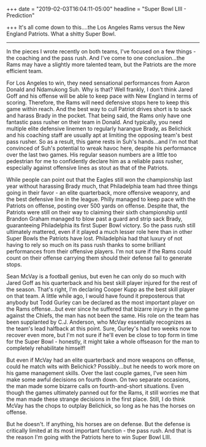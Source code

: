 +++
date = "2019-02-03T16:04:11-05:00"
headline = "Super Bowl LIII - Prediction"

+++
It's all come down to this....the Los Angeles Rams versus the New England Patriots. What a shitty Super Bowl.

***

In the pieces I wrote recently on both teams, I've focused on a few things - the coaching and the pass rush. And I've come to one conclusion...the Rams may have a slightly more talented team, but the Patriots are the more efficient team.

For Los Angeles to win, they need sensational performances from Aaron Donald and Ndamukong Suh. Why is that? Well frankly, I don't think Jared Goff and his offense will be able to keep pace with New England in terms of scoring. Therefore, the Rams will need defensive stops here to keep this game within reach. And the best way to cull Patriot drives short is to sack and harass Brady in the pocket. That being said, the Rams only have one fantastic pass rusher on their team in Donald. And typically, you need multiple elite defensive linemen to regularly harangue Brady, as Belichick and his coaching staff are usually apt at limiting the opposing team's best pass rusher. So as a result, this game rests in Suh's hands...and I'm not that convinced of Suh's potential to wreak havoc here, despite his performance over the last two games. His regular season numbers are a little too pedestrian for me to confidently declare him as a reliable pass rusher, especially against offensive lines as stout as that of the Patriots.

While people can point out that the Eagles still won the championship last year without harassing Brady much, that Philadelphia team had three things going in their favor - an elite quarterback, more offensive weaponry, and the best defensive line in the league. Philly managed to keep pace with the Patriots on offense, posting over 500 yards on offense. Despite that, the Patriots were still on their way to claiming their sixth championship until Brandon Graham managed to blow past a guard and strip sack Brady, guaranteeing Philadelphia its first Super Bowl victory. So the pass rush still ultimately mattered, even if it played a much lesser role here than in other Super Bowls the Patriots have lost. Philadelphia had that luxury of not having to rely so much on its pass rush thanks to some brilliant performances from their offensive players. I'm not sure if the Rams could count on their offense carrying them should their defense fail to generate stops. 

Sean McVay is a football genius, but even he can only do so much with Jared Goff as his quarterback and his best skill player injured for the rest of the season. That's right, I'm declaring Cooper Kupp as the best skill player on that team. A little while ago, I would have found it preposterous that anybody but Todd Gurley can be declared as the most important player on the Rams offense...but ever since he suffered that bizarre injury in the game against the Chiefs, the man has not been the same. His role on the team has been supplanted by C.J. Anderson, who McVay essentially recognizes as the team's lead halfback at this point. Sure, Gurley's had two weeks now to recover even more, but I'm not sure if he'll even be close to top form in time for the Super Bowl - honestly, it might take a whole offseason for the man to completely rehabilitate himself!

But even if McVay had an elite quarterback and more weapons on offense, could he match wits with Belichick? Possibly...but he needs to work more on his game management skills. Over the last couple games, I've seen him make some awful decisions on fourth down. On two separate occasions, the man made some bizarre calls on fourth-and-short situations. Even though the games ultimately panned out for the Rams, it still worries me that the man made these strange decisions in the first place. Still, I do think McVay has the chops to outplay Belichick, so long as he has the horses on offense.  

But he doesn't. If anything, his horses are on defense. But the defense is critically limited at its most important function - the pass rush. And that is the reason I'm going with the Patriots here to win Super Bowl LIII.